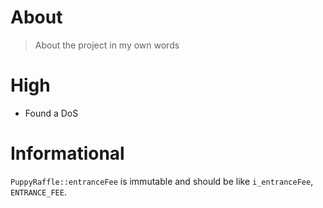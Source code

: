 # About

> About the project in my own words

# High 
- Found a DoS

# Informational 
`PuppyRaffle::entranceFee` is immutable and should be like `i_entranceFee`, `ENTRANCE_FEE`.